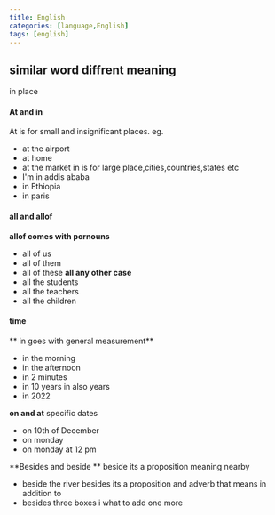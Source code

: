 ```yaml
---
title: English
categories: [language,English]
tags: [english]
---
```


## similar word diffrent meaning
in place
#### At and in
At is for small and insignificant places.
eg. 
  - at the airport
  - at home
  - at the market
in is for large place,cities,countries,states etc
  - I'm in addis ababa
  - in Ethiopia
  - in paris


#### all and allof
**allof comes with pornouns**
  - all of us
  - all of them
  - all of these
**all any other case**
  - all the students
  - all the teachers
  - all the children
#### time
** in goes with general measurement**
  - in the morning
  - in the afternoon
  - in 2 minutes
  - in 10 years 
in also years
  - in 2022

**on and at**
 specific dates
  - on 10th of December
  - on monday
  - on monday at 12 pm

**Besides and beside **
beside its a proposition meaning nearby
  - beside the river
besides its a proposition and adverb that means in addition to 
  - besides three boxes i what to add one more
